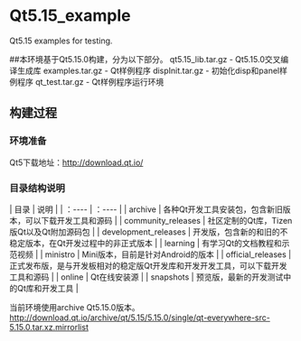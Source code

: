 # Qt5.15_example
Qt5.15 examples for testing.

##本环境基于Qt5.15.0构建，分为以下部分。
qt5.15_lib.tar.gz - Qt5.15.0交叉编译生成库
examples.tar.gz   - Qt样例程序
dispInit.tar.gz	  - 初始化disp和panel样例程序
qt_test.tar.gz	  - Qt样例程序运行环境

## 构建过程  
### 环境准备
Qt5下载地址：<http://download.qt.io/>

### 目录结构说明
| 目录 | 说明 |
| ：---- | ：---- |
| archive | 各种Qt开发工具安装包，包含新旧版本，可以下载开发工具和源码 |
| community_releases | 社区定制的Qt库，Tizen版Qt以及Qt附加源码包 |
| development_releases | 开发版，包含新的和旧的不稳定版本，在Qt开发过程中的非正式版本 |
| learning | 有学习Qt的文档教程和示范视频 |
| ministro | Mini版本，目前是针对Android的版本 |
| official_releases | 正式发布版，是与开发板相对的稳定版Qt开发库和开发开发工具，可以下载开发工具和源码 |
| online | Qt在线安装源 |
| snapshots | 预览版，最新的开发测试中的Qt库和开发工具 |

当前环境使用archive Qt5.15.0版本。
<http://download.qt.io/archive/qt/5.15/5.15.0/single/qt-everywhere-src-5.15.0.tar.xz.mirrorlist>
